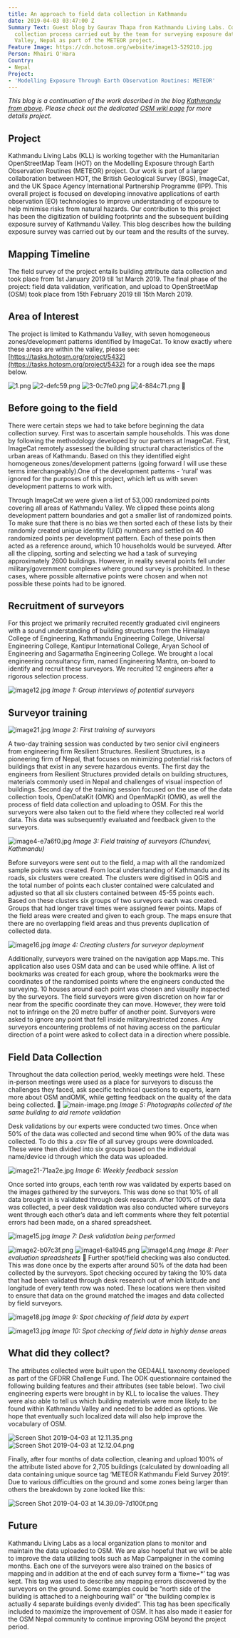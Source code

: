```yaml
---
title: An approach to field data collection in Kathmandu
date: 2019-04-03 03:47:00 Z
Summary Text: Guest blog by Gaurav Thapa from Kathmandu Living Labs. Covering the
  collection process carried out by the team for surveying exposure data in Kathmandu
  Valley, Nepal as part of the METEOR project.
Feature Image: https://cdn.hotosm.org/website/image13-529210.jpg
Person: Mhairi O'Hara
Country:
- Nepal
Project:
- 'Modelling Exposure Through Earth Observation Routines: METEOR'
---
```


*This blog is a continuation of the work described in the blog [Kathmandu from above](https://www.hotosm.org/updates/kathmandu-from-above/). Please check out the dedicated [OSM wiki page](https://wiki.openstreetmap.org/wiki/Directed_Edits/METEOR_Digitizing_Kathmandu) for more details project.*

## Project
Kathmandu Living Labs (KLL) is working together with the Humanitarian OpenStreetMap Team (HOT) on the Modelling Exposure through Earth Observation Routines (METEOR) project. Our work is part of a larger collaboration between HOT, the British Geological Survey (BGS), ImageCat, and the UK Space Agency International Partnership Programme (IPP). This overall project is focused on developing innovative applications of earth observation (EO) technologies to improve understanding of exposure to help minimise risks from natural hazards. Our contribution to this project has been the digitization of building footprints and the subsequent building exposure survey of Kathmandu Valley. This blog describes how the building exposure survey was carried out by our team and the results of the survey.

## Mapping Timeline
The field survey of the project entails building attribute data collection and took place from 1st January 2019 till 1st March 2019. The final phase of the project: field data validation, verification, and upload to OpenStreetMap (OSM) took place from 15th February 2019 till 15th March 2019.

## Area of Interest
The project is limited to Kathmandu Valley, with seven homogeneous zones/development patterns  identified by ImageCat. To know exactly where these areas are within the valley, please see: [https://tasks.hotosm.org/project/5432](https://tasks.hotosm.org/project/5432) for a rough idea see the maps below.

![1.png](https://cdn.hotosm.org/website/1.png)
![2-defc59.png](https://cdn.hotosm.org/website/2-defc59.png)
![3-0c7fe0.png](https://cdn.hotosm.org/website/3-0c7fe0.png)
![4-884c71.png](https://cdn.hotosm.org/website/4-884c71.png)

## Before going to the field
There were certain steps we had to take before beginning the data collection survey. First was to ascertain sample households. This was done by following the methodology developed by our partners at ImageCat. First, ImageCat remotely assessed the building structural characteristics of the urban areas of Kathmandu. Based on this they identified eight homogeneous zones/development patterns (going forward I will use these terms interchangeably).One of the development patterns  - ‘rural’ was ignored for the purposes of this  project, which left us with seven development patterns to work with. 

Through ImageCat we were given a list of 53,000 randomized points covering all areas of Kathmandu Valley. We clipped these points along development pattern boundaries and got a smaller list of randomized points. To make sure that there is no bias we then sorted each of these lists by their randomly created unique identity (UID) numbers and settled on 40 randomized points per development pattern. Each of these points then acted as a reference around, which 10 households would be surveyed. After all the clipping, sorting and selecting we had a task of surveying approximately 2600 buildings. However, in reality several points fell under military/government complexes where ground survey is prohibited. In these cases, where possible alternative points were chosen and when not possible these points had to be ignored. 

## Recruitment of surveyors
For this project we primarily recruited recently graduated civil engineers with a sound understanding of building structures from the Himalaya College of Engineering, Kathmandu Engineering College, Universal Engineering College, Kantipur International College, Aryan School of Engineering and Sagarmatha Engineering College. We brought a local engineering consultancy firm, named Engineering Mantra, on-board to identify and recruit these surveyors. We recruited 12 engineers after a rigorous selection process. 

![image12.jpg](https://cdn.hotosm.org/website/image12.jpg)
*Image 1: Group interviews of potential surveyors*


## Surveyor training

![image21.jpg](https://cdn.hotosm.org/website/image21.jpg)
*Image 2: First training of surveyors* 

A two-day training session was conducted by two senior civil engineers from engineering firm Resilient Structures. Resilient Structures, is a pioneering firm of Nepal, that focuses on minimizing potential risk factors of buildings that exist in any severe hazardous events. The first day the engineers from Resilient Structures provided details on building structures, materials commonly used in Nepal and challenges of visual inspection of buildings. Second day of the training session focused on the use of the data collection tools, OpenDataKit (OMK) and OpenMapKit (OMK), as well the process of field data collection and uploading to OSM. For this the surveyors were also taken out to the field where they collected real world data. This data was subsequently evaluated and feedback given to the surveyors.

![image4-e7a6f0.jpg](https://cdn.hotosm.org/website/image4-e7a6f0.jpg)
*Image 3: Field training of surveyors (Chundevi, Kathmandu)*

Before surveyors were sent out to the field, a map with all the randomized sample points was created. From local understanding of Kathmandu and its roads, six clusters were created. The clusters were digitised in QGIS and the total number of points each cluster contained were calculated and adjusted so that all six clusters contained between 45-55 points each. Based on these clusters six groups of two surveyors each was created. Groups that had longer travel times were assigned fewer points. Maps of the field areas were created and given to each group. The maps ensure that there are no overlapping field areas and thus prevents duplication of collected data. 

![image16.jpg](https://cdn.hotosm.org/website/image16.jpg)
*Image 4: Creating clusters for surveyor deployment* 

Additionally, surveyors were trained on the navigation app Maps.me. This application also uses OSM data and can be used while offline. A list of bookmarks was created for each group, where the bookmarks were the coordinates of the randomised points where the engineers conducted the surveying. 10 houses around each point was chosen and visually inspected by the surveyors. The field surveyors were given discretion on how far or near from the specific coordinate they can move. However, they were told not to infringe on the 20 metre buffer of another point. Surveyors were asked to ignore any point that fell inside military/restricted zones. Any surveyors encountering problems of not having access on the particular direction of a point were asked to collect data in a direction where possible.

## Field Data Collection
Throughout the data collection period, weekly meetings were held. These in-person meetings were used as a place for surveyors to discuss the challenges they faced, ask specific technical questions to experts, learn more about OSM andOMK, while getting feedback on the quality of the data being collected.

![main-image.png](https://cdn.hotosm.org/website/main-image.png)
*Image 5: Photographs collected of the same building to aid remote validation*

Desk validations by our experts were conducted two times. Once when 50% of the data was collected and second time when 90% of the data was collected. To do this a .csv file of all survey groups were downloaded. These were then divided into six groups based on the individual name/device id through which the data was uploaded.

![image21-71aa2e.jpg](https://cdn.hotosm.org/website/image21-71aa2e.jpg)
*Image 6: Weekly feedback session*

Once sorted into groups, each tenth row was validated by experts based on the images gathered by the surveyors. This was done so that 10% of all data brought in is validated through desk research. After 100% of the data was collected, a peer desk validation was also conducted where surveyors went through each other’s data and left comments where they felt potential errors had been made, on a shared spreadsheet.

![image15.jpg](https://cdn.hotosm.org/website/image15.jpg)
*Image 7: Desk validation being performed*

![image2-b07c3f.png](https://cdn.hotosm.org/website/image2-b07c3f.png)
![image1-6a1945.png](https://cdn.hotosm.org/website/image1-6a1945.png)
![image14.png](https://cdn.hotosm.org/website/image14.png)
*Image 8: Peer evaluation spreadsheets*

Further spot/field checking was also conducted. This was done once by the experts after around 50% of the data had been collected by the surveyors. Spot checking occured by taking the 10% data that had been validated through desk research out of which latitude and longitude of every tenth row was noted. These locations were then visited to ensure that data on the ground matched the images and data collected by field surveyors.

![image18.jpg](https://cdn.hotosm.org/website/image18.jpg)
*Image 9: Spot checking of field data by expert*

![image13.jpg](https://cdn.hotosm.org/website/image13.jpg)
*Image 10: Spot checking of field data in highly dense areas*

## What did they collect?
The attributes collected were built upon the GED4ALL taxonomy developed as part of the GFDRR Challenge Fund. The ODK questionnaire contained the following building features and their attributes (see table below). Two civil engineering experts were brought in by KLL to localise the values. They were also able to tell us which building materials were more likely to be found within Kathmandu Valley and needed to be added as options. We hope that eventually such localized data will also help improve the vocabulary of OSM.

![Screen Shot 2019-04-03 at 12.11.35.png](https://cdn.hotosm.org/website/Screen+Shot+2019-04-03+at+12.11.35.png)
![Screen Shot 2019-04-03 at 12.12.04.png](https://cdn.hotosm.org/website/Screen+Shot+2019-04-03+at+12.12.04.png)

Finally, after four months of data collection, cleaning and upload 100% of the attribute listed above for 2,705 buildings (calculated by downloading all data containing unique source tag ‘METEOR Kathmandu Field Survey 2019’. Due to various difficulties on the ground and some zones being larger than others the breakdown by zone looked like this:

![Screen Shot 2019-04-03 at 14.39.09-7d100f.png](https://cdn.hotosm.org/website/Screen+Shot+2019-04-03+at+14.39.09-7d100f.png)

## Future
Kathmandu Living Labs as a local organization plans to monitor and maintain the data uploaded to OSM. We are also hopeful that we will be able to improve the data utilizing tools such as Map Campaigner in the coming months. Each one of the surveyors were also trained on the basics of mapping and in addition at the end of each survey form a ‘fixme=*’ tag was kept. This tag was used to describe any mapping errors discovered by the surveyors on the ground. Some examples could be “north side of the building is attached to a neighbouring wall” or “the building complex is actually 4 separate buildings evenly divided”. This tag has been specifically included to maximize the improvement of OSM. It has also made it easier for the OSM Nepal community to continue improving OSM beyond the project period. 
